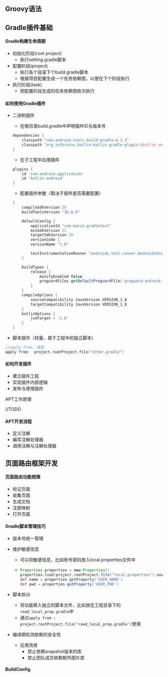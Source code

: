 



## Groovy语法





## Gradle插件基础

#### Gradle构建生命周期

- 初始化阶段(root project)
  - 执行setting.gradle脚本
- 配置阶段(project)
  - 执行各个目录下个build.gradle脚本
  - 根据项目配置生成一个任务依赖图，以便在下个阶段执行
- 执行阶段(task)
  - 把配置阶段生成的任务依赖图依次执行



#### 如何使用Gradle插件

- 二进制插件

  - 在根目录build.gradle中声明插件ID与版本号

  ```groovy
  dependencies {
      classpath "com.android.tools.build:gradle:4.1.3"
      classpath "org.jetbrains.kotlin:kotlin-gradle-plugin:$kotlin_version"
  }
  ```

  - 在子工程中应用插件

  ```groovy
  plugins {
      id 'com.android.application'
      id 'kotlin-android'
  }
  ```

  - 配置插件参数（取决于插件是否需要配置）

  ```groovy
  {
      compileSdkVersion 29
      buildToolsVersion "30.0.0"
  
      defaultConfig {
          applicationId "com.marco.gradletest"
          minSdkVersion 21
          targetSdkVersion 29
          versionCode 1
          versionName "1.0"
  
          testInstrumentationRunner "androidx.test.runner.AndroidJUnitRunner"
      }
  
      buildTypes {
          release {
              minifyEnabled false
              proguardFiles getDefaultProguardFile('proguard-android-optimize.txt'), 'proguard-rules.pro'
          }
      }
      compileOptions {
          sourceCompatibility JavaVersion.VERSION_1_8
          targetCompatibility JavaVersion.VERSION_1_8
      }
      kotlinOptions {
          jvmTarget = '1.8'
      }
  }
  ```

- 脚本插件（轻量，属于工程中的独立脚本）

```groovy
//apply from: 路径
apply from:  project.rootProject.file("other.gradle")
```



#### 如何开发插件

- 建立插件工程
- 实现插件内部逻辑
- 发布与使用插件



APT工作原理

//TODO 



#### APT开发流程

- 定义注解
- 编写注解处理器
- 调用注解与注解处理器



## 页面路由框架开发

#### 页面路由功能梳理

- 标记页面
- 收集页面
- 生成文档
- 注册映射
- 打开页面



#### Gradle脚本管理技巧

- 版本号统一管理

- 维护敏感信息

  - 可以将敏感信息，比如账号密码放入local.properties文件中

  - ```groovy
    Properties properties = new Properties()
    properties.load(project.rootProject.file("local.properties").newDataInputStream())
    def name = properties.getProperty('USER_NAME')
    def pwd = properties.getProperty('USER_PWD')
    ```

- 脚本拆分

  - 将功能移入独立的脚本文件，比如放在工程目录下的`read_local_prop.gradle`中
  - 通过`apply from : project.rootProject.file('read_local_prop.gradle')`使用

- 编译期检测依赖的安全性

  - 应用场景
    - 禁止依赖snapshot版本的库
    - 禁止团队成员依赖额外图片库



#### BuildConfig
